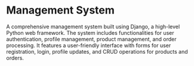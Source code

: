 # Management System

A comprehensive management system built using Django, a high-level Python web framework. The system includes functionalities for user authentication, profile management, product management, and order processing. It features a user-friendly interface with forms for user registration, login, profile updates, and CRUD operations for products and orders.
